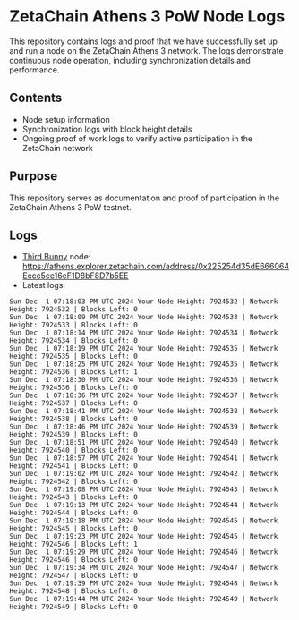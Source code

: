# ZetaChain Athens 3 PoW Node Logs
This repository contains logs and proof that we have successfully set up and run a node on the ZetaChain Athens 3 network. The logs demonstrate continuous node operation, including synchronization details and performance.

## Contents
- Node setup information
- Synchronization logs with block height details
- Ongoing proof of work logs to verify active participation in the ZetaChain network

## Purpose
This repository serves as documentation and proof of participation in the ZetaChain Athens 3 PoW testnet.

## Logs

- [Third Bunny](https://thirdbunny.xyz/) node: https://athens.explorer.zetachain.com/address/0x225254d35dE666064Eccc5ce16eF1D8bF8D7b5EE
- Latest logs:
```
Sun Dec  1 07:18:03 PM UTC 2024 Your Node Height: 7924532 | Network Height: 7924532 | Blocks Left: 0
Sun Dec  1 07:18:09 PM UTC 2024 Your Node Height: 7924533 | Network Height: 7924533 | Blocks Left: 0
Sun Dec  1 07:18:14 PM UTC 2024 Your Node Height: 7924534 | Network Height: 7924534 | Blocks Left: 0
Sun Dec  1 07:18:19 PM UTC 2024 Your Node Height: 7924535 | Network Height: 7924535 | Blocks Left: 0
Sun Dec  1 07:18:25 PM UTC 2024 Your Node Height: 7924535 | Network Height: 7924536 | Blocks Left: 1
Sun Dec  1 07:18:30 PM UTC 2024 Your Node Height: 7924536 | Network Height: 7924536 | Blocks Left: 0
Sun Dec  1 07:18:36 PM UTC 2024 Your Node Height: 7924537 | Network Height: 7924537 | Blocks Left: 0
Sun Dec  1 07:18:41 PM UTC 2024 Your Node Height: 7924538 | Network Height: 7924538 | Blocks Left: 0
Sun Dec  1 07:18:46 PM UTC 2024 Your Node Height: 7924539 | Network Height: 7924539 | Blocks Left: 0
Sun Dec  1 07:18:51 PM UTC 2024 Your Node Height: 7924540 | Network Height: 7924540 | Blocks Left: 0
Sun Dec  1 07:18:57 PM UTC 2024 Your Node Height: 7924541 | Network Height: 7924541 | Blocks Left: 0
Sun Dec  1 07:19:02 PM UTC 2024 Your Node Height: 7924542 | Network Height: 7924542 | Blocks Left: 0
Sun Dec  1 07:19:08 PM UTC 2024 Your Node Height: 7924543 | Network Height: 7924543 | Blocks Left: 0
Sun Dec  1 07:19:13 PM UTC 2024 Your Node Height: 7924544 | Network Height: 7924544 | Blocks Left: 0
Sun Dec  1 07:19:18 PM UTC 2024 Your Node Height: 7924545 | Network Height: 7924545 | Blocks Left: 0
Sun Dec  1 07:19:23 PM UTC 2024 Your Node Height: 7924545 | Network Height: 7924546 | Blocks Left: 1
Sun Dec  1 07:19:29 PM UTC 2024 Your Node Height: 7924546 | Network Height: 7924546 | Blocks Left: 0
Sun Dec  1 07:19:34 PM UTC 2024 Your Node Height: 7924547 | Network Height: 7924547 | Blocks Left: 0
Sun Dec  1 07:19:39 PM UTC 2024 Your Node Height: 7924548 | Network Height: 7924548 | Blocks Left: 0
Sun Dec  1 07:19:44 PM UTC 2024 Your Node Height: 7924549 | Network Height: 7924549 | Blocks Left: 0
```
